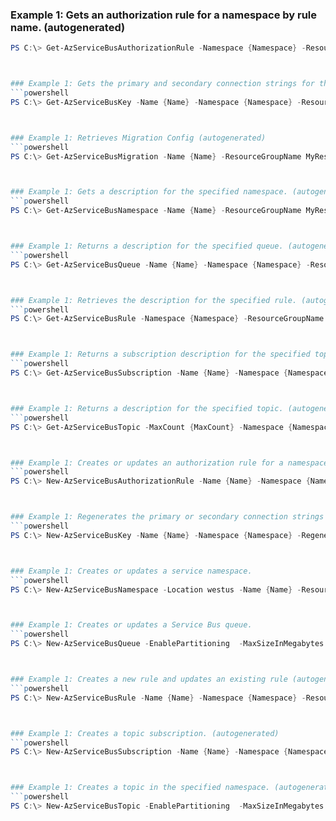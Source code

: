 
### Example 1: Gets an authorization rule for a namespace by rule name. (autogenerated)
```powershell
PS C:\> Get-AzServiceBusAuthorizationRule -Namespace {Namespace} -ResourceGroupName MyResourceGroup



### Example 1: Gets the primary and secondary connection strings for the namespace. (autogenerated)
```powershell
PS C:\> Get-AzServiceBusKey -Name {Name} -Namespace {Namespace} -ResourceGroupName MyResourceGroup



### Example 1: Retrieves Migration Config (autogenerated)
```powershell
PS C:\> Get-AzServiceBusMigration -Name {Name} -ResourceGroupName MyResourceGroup



### Example 1: Gets a description for the specified namespace. (autogenerated)
```powershell
PS C:\> Get-AzServiceBusNamespace -Name {Name} -ResourceGroupName MyResourceGroup



### Example 1: Returns a description for the specified queue. (autogenerated)
```powershell
PS C:\> Get-AzServiceBusQueue -Name {Name} -Namespace {Namespace} -ResourceGroupName MyResourceGroup



### Example 1: Retrieves the description for the specified rule. (autogenerated)
```powershell
PS C:\> Get-AzServiceBusRule -Namespace {Namespace} -ResourceGroupName MyResourceGroup -Subscription {Subscription} -Topic {Topic}



### Example 1: Returns a subscription description for the specified topic. (autogenerated)
```powershell
PS C:\> Get-AzServiceBusSubscription -Name {Name} -Namespace {Namespace} -ResourceGroupName MyResourceGroup -Topic {Topic}



### Example 1: Returns a description for the specified topic. (autogenerated)
```powershell
PS C:\> Get-AzServiceBusTopic -MaxCount {MaxCount} -Namespace {Namespace} -ResourceGroupName MyResourceGroup



### Example 1: Creates or updates an authorization rule for a namespace. (autogenerated)
```powershell
PS C:\> New-AzServiceBusAuthorizationRule -Name {Name} -Namespace {Namespace} -ResourceGroupName MyResourceGroup -Rights {Rights} -Topic {Topic}



### Example 1: Regenerates the primary or secondary connection strings for the namespace. (autogenerated)
```powershell
PS C:\> New-AzServiceBusKey -Name {Name} -Namespace {Namespace} -RegenerateKey {RegenerateKey} -ResourceGroupName MyResourceGroup



### Example 1: Creates or updates a service namespace.
```powershell
PS C:\> New-AzServiceBusNamespace -Location westus -Name {Name} -ResourceGroupName MyResourceGroup -SkuName {SkuName}



### Example 1: Creates or updates a Service Bus queue.
```powershell
PS C:\> New-AzServiceBusQueue -EnablePartitioning  -MaxSizeInMegabytes {MaxSizeInMegabytes} -Name {Name} -Namespace {Namespace} -ResourceGroupName MyResourceGroup



### Example 1: Creates a new rule and updates an existing rule (autogenerated)
```powershell
PS C:\> New-AzServiceBusRule -Name {Name} -Namespace {Namespace} -ResourceGroupName MyResourceGroup -SqlExpression {SqlExpression} -Subscription {Subscription} -Topic {Topic}



### Example 1: Creates a topic subscription. (autogenerated)
```powershell
PS C:\> New-AzServiceBusSubscription -Name {Name} -Namespace {Namespace} -ResourceGroupName MyResourceGroup -Topic {Topic}



### Example 1: Creates a topic in the specified namespace. (autogenerated)
```powershell
PS C:\> New-AzServiceBusTopic -EnablePartitioning  -MaxSizeInMegabytes {MaxSizeInMegabytes} -Name {Name} -Namespace {Namespace} -ResourceGroupName MyResourceGroup


